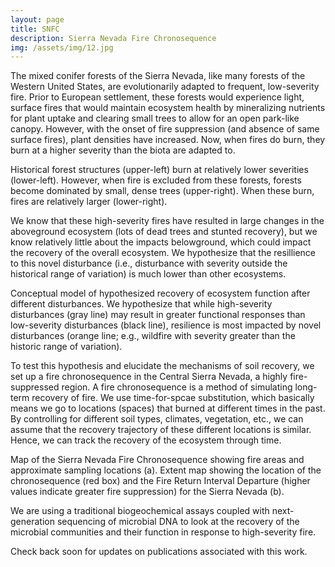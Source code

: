```yaml
---
layout: page
title: SNFC
description: Sierra Nevada Fire Chronosequence
img: /assets/img/12.jpg
---
```


The mixed conifer forests of the Sierra Nevada, like many forests of the Western United States, are evolutionarily adapted to frequent, low-severity fire. Prior to European settlement, these forests would experience light, surface fires that would maintain ecosystem health by mineralizing nutrients for plant uptake and clearing small trees to allow for an open park-like canopy. However, with the onset of fire suppression (and absence of same surface fires), plant densities have increased. Now, when fires do burn, they burn at a higher severity than the biota are adapted to. 
<div class="img_row">
    <img class="col three left" src="{{ site.baseurl }}/assets/img/fig2.jpg" alt="" title="Forest structure fire severity has changed"/>
</div>
<div class="col three caption">
    Historical forest structures (upper-left) burn at relatively lower severities (lower-left). However, when fire is excluded from these forests, forests become dominated by small, dense trees (upper-right). When these burn, fires are relatively larger (lower-right). 
</div>

We know that these high-severity fires have resulted in large changes in the aboveground ecosystem (lots of dead trees and stunted recovery), but we know relatively little about the impacts belowground, which could impact the recovery of the overall ecosystem. We hypothesize that the resillience to this novel disturbance (i.e., disturbance with severity outside the historical range of variation) is much lower than other ecosystems.
<div class="img_row">
    <img class="col three left" src="{{ site.baseurl }}/assets/img/fig1.jpg" alt="" title="Hypothesized model"/>
</div>
<div class="col three caption">
    Conceptual model of hypothesized recovery of ecosystem function after different disturbances. We hypothesize that while high-severity disturbances (gray line) may result in greater functional responses than low-severity disturbances (black line), resilience is most impacted by novel disturbances (orange line; e.g., wildfire with severity greater than the historic range of variation).
</div>

To test this hypothesis and elucidate the mechanisms of soil recovery, we set up a fire chronosequence in the Central Sierra Nevada, a highly fire-suppressed region. A fire chronosequence is a method of simulating long-term recovery of fire. We use time-for-spcae substitution, which basically means we go to locations (spaces) that burned at different times in the past. By controlling for different soil types, climates, vegetation, etc., we can assume that the recovery trajectory of these different locations is similar. Hence, we can track the recovery of the ecosystem through time.
<div class="img_row">
    <img class="col three left" src="{{ site.baseurl }}/assets/img/map.tif" alt="" title="Map of the Sierra Nevada Fire Chronosequence"/>
</div>
<div class="col three caption">
    Map of the Sierra Nevada Fire Chronosequence showing fire areas and approximate sampling locations (a). Extent map showing the location of the chronosequence (red box) and the Fire Return Interval Departure (higher values indicate greater fire suppression) for the Sierra Nevada (b).
</div>

We are using a traditional biogeochemical assays coupled with next-generation sequencing of microbial DNA to look at the recovery of the microbial communities and their function in response to high-severity fire.

Check back soon for updates on publications associated with this work.

